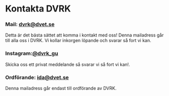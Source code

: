 # Kontakta DVRK

### Mail: [dvrk@dvet.se](mailto:dvrk@dvet.se)
Detta är det bästa sättet att komma i kontakt med oss! Denna mailadress går till alla oss i DVRK. Vi kollar inkorgen löpande och svarar så fort vi kan. 

### Instagram:[@dvrk_gu](https://www.instagram.com/)
Skicka oss ett privat meddelande så svarar vi så fort vi kan!. 

### Ordförande: [ida@dvet.se](mailto:ida@dvet.se)
Denna mailadress går endast till ordförande av DVRK. 


